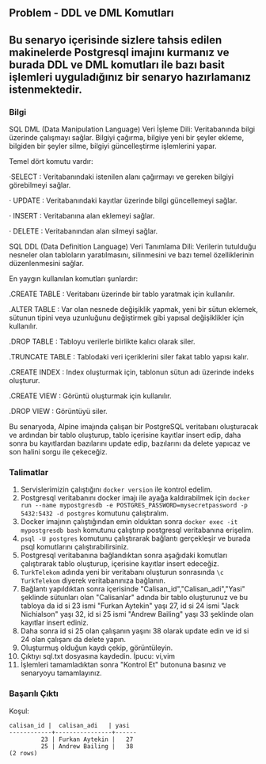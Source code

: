 
## Problem - DDL ve DML Komutları
Bu senaryo içerisinde sizlere tahsis edilen makinelerde Postgresql imajını kurmanız ve burada DDL ve DML komutları ile bazı basit işlemleri uyguladığınız bir senaryo hazırlamanız istenmektedir.
---

### Bilgi 

SQL DML (Data Manipulation Language) Veri İşleme Dili:
Veritabanında bilgi üzerinde çalışmayı sağlar. Bilgiyi çağırma, bilgiye yeni bir şeyler ekleme, bilgiden bir şeyler silme, bilgiyi güncelleştirme işlemlerini yapar.

Temel dört komutu vardır:

·SELECT : Veritabanındaki istenilen alanı çağırmayı ve gereken bilgiyi görebilmeyi sağlar.

· UPDATE : Veritabanındaki kayıtlar üzerinde bilgi güncellemeyi sağlar.

· INSERT : Veritabanına alan eklemeyi sağlar.

· DELETE : Veritabanından alan silmeyi sağlar.

SQL DDL (Data Definition Language) Veri Tanımlama Dili:
Verilerin tutulduğu nesneler olan tabloların yaratılmasını, silinmesini ve bazı temel özelliklerinin düzenlenmesini sağlar.

En yaygın kullanılan komutları şunlardır:

.CREATE TABLE : Veritabanı üzerinde bir tablo yaratmak için kullanılır.

.ALTER TABLE : Var olan nesnede değişiklik yapmak, yeni bir sütun eklemek, sütunun tipini veya uzunluğunu değiştirmek gibi yapısal değişiklikler için kullanılır.

.DROP TABLE : Tabloyu verilerle birlikte kalıcı olarak siler.

.TRUNCATE TABLE : Tablodaki veri içeriklerini siler fakat tablo yapısı kalır.

.CREATE INDEX : Index oluşturmak için, tablonun sütun adı üzerinde indeks oluşturur.

.CREATE VIEW : Görüntü oluşturmak için kullanılır.

.DROP VIEW : Görüntüyü siler.

Bu senaryoda, Alpine imajında çalışan bir PostgreSQL veritabanı oluşturacak ve ardından bir tablo oluşturup, tablo içerisine kayıtlar insert edip, daha sonra bu kayıtlardan bazılarını update edip, bazılarını da delete yapıcaz ve son halini sorgu ile çekeceğiz.

### Talimatlar

1. Servislerimizin çalıştığını `docker version` ile kontrol edelim.
2. Postgresql veritabanını docker imajı ile ayağa kaldırabilmek için `docker run --name mypostgresdb -e POSTGRES_PASSWORD=mysecretpassword -p 5432:5432 -d postgres` komutunu çalıştıralım. 
3. Docker imajının çalıştığından emin olduktan sonra `docker exec -it mypostgresdb bash` komutunu çalıştırıp postgresql veritabanına erişelim.
4. `psql -U postgres` komutunu çalıştırarak bağlantı gerçekleşir ve burada psql komutlarını çalıştırabilirsiniz.
5. Postgresql veritabanına bağlandıktan sonra aşağıdaki komutları çalıştırarak tablo oluşturup, içerisine kayıtlar insert edeceğiz.
6. `TurkTelekom` adında yeni bir veritabanı oluşturun sonrasında `\c TurkTelekom` diyerek veritabanınıza bağlanın. 
7. Bağlantı yapıldıktan sonra içerisinde "Calisan_id","Calisan_adi","Yasi" şeklinde sütunları olan "Calisanlar" adında bir tablo oluşturunuz ve bu tabloya da id si 23 ismi "Furkan Aytekin" yaşı 27, id si 24 ismi "Jack Nichialson" yaşı 32, id si 25 ismi "Andrew Bailing" yaşı 33 şeklinde olan kayıtlar insert ediniz. 
8. Daha sonra id si 25 olan çalışanın yaşını 38 olarak update edin ve id si 24 olan çalışanı da delete yapın.
9. Oluşturmuş olduğun kaydı çekip, görüntüleyin.
10. Çıktıyı sql.txt dosyasına kaydedin. İpucu: vi,vim 
11. İşlemleri tamamladıktan sonra "Kontrol Et" butonuna basınız ve senaryoyu tamamlayınız.

### Başarılı Çıktı
 Koşul:  
``` echo
calisan_id |  calisan_adi   | yasi 
------------+----------------+------
         23 | Furkan Aytekin |   27
         25 | Andrew Bailing |   38
(2 rows)
```      
